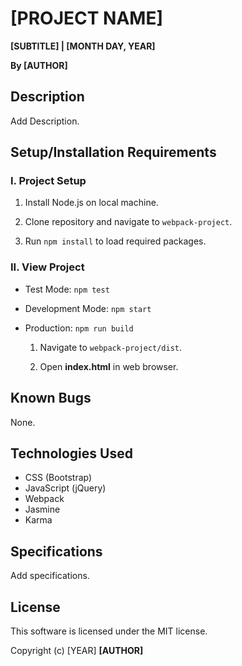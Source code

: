 # [PROJECT NAME]

**[SUBTITLE] | [MONTH DAY, YEAR]**

**By [AUTHOR]**

## Description

Add Description.

## Setup/Installation Requirements

### I. Project Setup

1. Install Node.js on local machine.

2. Clone repository and navigate to `webpack-project`.

3. Run `npm install` to load required packages.

### II. View Project

- Test Mode: `npm test`

- Development Mode: `npm start`

- Production: `npm run build`

  1. Navigate to `webpack-project/dist`.

  2. Open **index.html** in web browser.

## Known Bugs

None.

## Technologies Used

* CSS (Bootstrap)
* JavaScript (jQuery)
* Webpack
* Jasmine
* Karma

## Specifications

Add specifications.

## License

This software is licensed under the MIT license.

Copyright (c) [YEAR] **[AUTHOR]**
